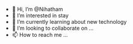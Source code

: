 - 👋 Hi, I’m @Nihatham
- 👀 I’m interested in stay
- 🌱 I’m currently learning about new technology
- 💞️ I’m looking to collaborate on ...
- 📫 How to reach me ...

<!---
Nihatham/Nihatham is a ✨ special ✨ repository because its `README.md` (this file) appears on your GitHub profile.
You can click the Preview link to take a look at your changes.
--->
